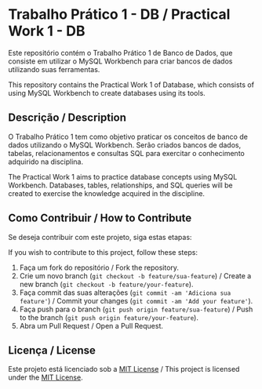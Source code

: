 # Trabalho Prático 1 - DB / Practical Work 1 - DB

Este repositório contém o Trabalho Prático 1 de Banco de Dados, que consiste em utilizar o MySQL Workbench para criar bancos de dados utilizando suas ferramentas.

This repository contains the Practical Work 1 of Database, which consists of using MySQL Workbench to create databases using its tools.

## Descrição / Description

O Trabalho Prático 1 tem como objetivo praticar os conceitos de banco de dados utilizando o MySQL Workbench. Serão criados bancos de dados, tabelas, relacionamentos e consultas SQL para exercitar o conhecimento adquirido na disciplina.

The Practical Work 1 aims to practice database concepts using MySQL Workbench. Databases, tables, relationships, and SQL queries will be created to exercise the knowledge acquired in the discipline.

## Como Contribuir / How to Contribute

Se deseja contribuir com este projeto, siga estas etapas:

If you wish to contribute to this project, follow these steps:

1. Faça um fork do repositório / Fork the repository.
2. Crie um novo branch (`git checkout -b feature/sua-feature`) / Create a new branch (`git checkout -b feature/your-feature`).
3. Faça commit das suas alterações (`git commit -am 'Adiciona sua feature'`) / Commit your changes (`git commit -am 'Add your feature'`).
4. Faça push para o branch (`git push origin feature/sua-feature`) / Push to the branch (`git push origin feature/your-feature`).
5. Abra um Pull Request / Open a Pull Request.

## Licença / License

Este projeto está licenciado sob a [MIT License](LICENSE) / This project is licensed under the [MIT License](LICENSE).
